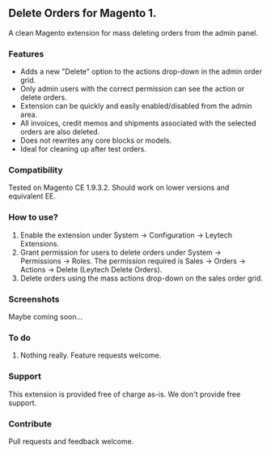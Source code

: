 ## Delete Orders for Magento 1.

A clean Magento extension for mass deleting orders from the admin panel. 

### Features

- Adds a new "Delete" option to the actions drop-down in the admin order grid.
- Only admin users with the correct permission can see the action or delete orders.
- Extension can be quickly and easily enabled/disabled from the admin area.
- All invoices, credit memos and shipments associated with the selected orders are also deleted.
- Does not rewrites any core blocks or models.
- Ideal for cleaning up after test orders.

### Compatibility

Tested on Magento CE 1.9.3.2. Should work on lower versions and equivalent EE. 

### How to use?

1. Enable the extension under System -> Configuration -> Leytech Extensions.
2. Grant permission for users to delete orders under System -> Permissions -> Roles. The permission required is Sales -> Orders -> Actions -> Delete (Leytech Delete Orders).
3. Delete orders using the mass actions drop-down on the sales order grid.

### Screenshots

Maybe coming soon...

### To do

1. Nothing really. Feature requests welcome.

### Support

This extension is provided free of charge as-is. We don't provide free support.

### Contribute

Pull requests and feedback welcome.